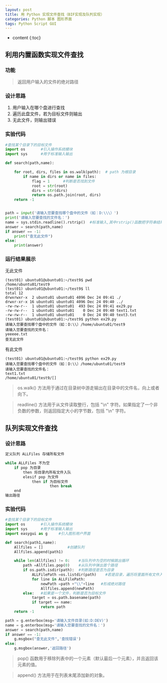 ```yaml
---
layout: post
title: 用 Python 实现文件查找（BIF实现及队列实现）
categories: Python 脚本 图形界面
tags: Python Script GUI
---
```


* content
{:toc}


## 利用内置函数实现文件查找



### 功能
> 返回用户输入的文件的绝对路径


### 设计思路


1. 用户输入在哪个盘进行查找
2. 遍历此盘文件，若为目标文件则输出
3. 无此文件，则输出错误


### 实验代码
```python
#查找某个目录下的目标文件
import os       #引入操作系统模块
import sys      #用于标准输入输出

def search(path,name):

    for root, dirs, files in os.walk(path):  # path 为根目录
        if name in dirs or name in files:
            flag = 1      #判断是否找到文件
            root = str(root)
            dirs = str(dirs)
            return os.path.join(root, dirs)
    return -1


path = input('请输入您要查找哪个盘中的文件（如：D:\\\）')
print('请输入您要查找的文件名：')
name = sys.stdin.readline().rstrip()  #标准输入,其中rstrip()函数把字符串结尾的空白和回车删除
answer = search(path,name)
if answer == -1:
    print("查无此文件")
else:
    print(answer)

```

### 运行结果展示

无此文件
```
(test01) ubuntu01@ubuntu01:~/test9$ pwd
/home/ubuntu01/test9
(test01) ubuntu01@ubuntu01:~/test9$ ll
total 12
drwxrwxr-x  2 ubuntu01 ubuntu01 4096 Dec 24 09:41 ./
drwxr-xr-x 16 ubuntu01 ubuntu01 4096 Dec 24 09:40 ../
-rw-rw-r--  1 ubuntu01 ubuntu01  493 Dec 24 09:41 ex29.py
-rw-rw-r--  1 ubuntu01 ubuntu01    0 Dec 24 09:40 text1.txt
-rw-rw-r--  1 ubuntu01 ubuntu01    0 Dec 24 09:40 text3.txt
(test01) ubuntu01@ubuntu01:~/test9$ python ex29.py 
请输入您要查找哪个盘中的文件（如：D:\\）/home/ubuntu01/test9
请输入您要查找的文件名：
yeeeee.txt
查无此文件
```
有此文件
```
(test01) ubuntu01@ubuntu01:~/test9$ python ex29.py 
请输入您要查找哪个盘中的文件（如：D:\\）/home/ubuntu01/test9
请输入您要查找的文件名：
text1.txt
/home/ubuntu01/test9/[]
```


> os.walk() 方法用于通过在目录树中游走输出在目录中的文件名，向上或者向下。

> readline() 方法用于从文件读取整行，包括 "\n" 字符。如果指定了一个非负数的参数，则返回指定大小的字节数，包括 "\n" 字符。


## 队列实现文件查找

### 设计思路
```python
定义队列 ALLFiles 存储所有文件

while ALLFiles 不为空
    if pop 为目录
        then 将目录内所有文件入队
        elesif pop 为文件
            then if 为目标文件
                    then break
    end
输出路径
```

### 实验代码
```python
#查找某个目录下的目标文件
import os       #引入操作系统模块
import sys      #用于标准输入输出
import easygui as g     #引入图形用户界面

def search(path1,name):
    Allfiles = []           #创建队列
    Allfiles.append(path1)

    while len(Allfiles) != 0:    #当队列中为空的时候跳出循环
        path =Allfiles.pop(0)    #从队列中弹出首个路径
        if os.path.isdir(path):  #判断路径是否为目录
            ALLFilePath =os.listdir(path)    #若是目录，遍历将里面所有文件入队
            for line in ALLFilePath:
                newPath =path +"\\"+line   #形成绝对路径
                Allfiles.append(newPath)
        else:   #如果是一个文件，判断是否为目标文件
            target = os.path.basename(path)
            if target == name:
                return path
    return -1

path = g.enterbox(msg='请输入文件目录(如:D:DEV)')
name = g.enterbox(msg='请输入您要查找的文件名：')
answer = search(path,name)
if answer == -1:
    g.msgbox("查无此文件",'查找错误')
else:
    g.msgbox(answer,'返回路径')
```

> pop() 函数用于移除列表中的一个元素（默认最后一个元素），并且返回该元素的值。

> append() 方法用于在列表末尾添加新的对象。


